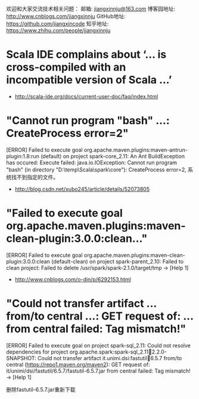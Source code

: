 欢迎和大家交流技术相关问题：
邮箱: jiangxinnju@163.com
博客园地址: http://www.cnblogs.com/jiangxinnju
GitHub地址: https://github.com/jiangxincode
知乎地址: https://www.zhihu.com/people/jiangxinnju


# Scala IDE complains about ‘... is cross-compiled with an incompatible version of Scala ...’

* http://scala-ide.org/docs/current-user-doc/faq/index.html


# "Cannot run program "bash" ...: CreateProcess error=2"

[ERROR] Failed to execute goal org.apache.maven.plugins:maven-antrun-plugin:1.8:run (default) on project spark-core_2.11: An Ant BuildException has occured: Execute failed: java.io.IOException: Cannot run program "bash" (in directory "D:\temp\Scala\spark\core"): CreateProcess error=2, 系统找不到指定的文件。

* http://blog.csdn.net/xubo245/article/details/52073805


# "Failed to execute goal org.apache.maven.plugins:maven-clean-plugin:3.0.0:clean..."

[ERROR] Failed to execute goal org.apache.maven.plugins:maven-clean-plugin:3.0.0:clean (default-clean) on project spark-parent_2.10: Failed to clean project: Failed to delete /usr/spark/spark-2.1.0/target/tmp -> [Help 1]

* http://www.cnblogs.com/o-din/p/6292153.html


# "Could not transfer artifact ... from/to central ...: GET request of: ... from central failed: Tag mismatch!"

[ERROR] Failed to execute goal on project spark-sql_2.11: Could not resolve dependencies for project org.apache.spark:spark-sql_2.11:jar:2.2.0-SNAPSHOT: Could not transfer artifact it.unimi.dsi:fastutil:jar:6.5.7 from/to central (https://repo1.maven.org/maven2): GET request of: it/unimi/dsi/fastutil/6.5.7/fastutil-6.5.7.jar from central failed: Tag mismatch! -> [Help 1]

删除fastutil-6.5.7.jar重新下载